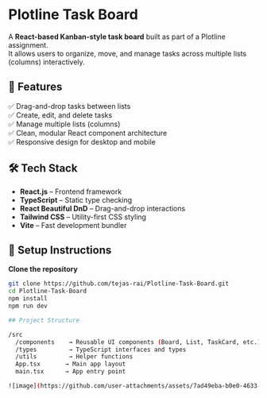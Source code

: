# Plotline Task Board

A **React-based Kanban-style task board** built as part of a Plotline assignment.  
It allows users to organize, move, and manage tasks across multiple lists (columns) interactively.

## 🌟 Features

✅ Drag-and-drop tasks between lists  
✅ Create, edit, and delete tasks  
✅ Manage multiple lists (columns)  
✅ Clean, modular React component architecture  
✅ Responsive design for desktop and mobile

## 🛠️ Tech Stack

- **React.js** – Frontend framework
- **TypeScript** – Static type checking
- **React Beautiful DnD** – Drag-and-drop interactions
- **Tailwind CSS** – Utility-first CSS styling
- **Vite** – Fast development bundler

## 🚀 Setup Instructions

 **Clone the repository**

```bash
git clone https://github.com/tejas-rai/Plotline-Task-Board.git
cd Plotline-Task-Board
npm install
npm run dev

## Project Structure

/src
  /components    → Reusable UI components (Board, List, TaskCard, etc.)
  /types         → TypeScript interfaces and types
  /utils         → Helper functions
  App.tsx       → Main app layout
  main.tsx      → App entry point

![image](https://github.com/user-attachments/assets/7ad49eba-b0e0-4633-891a-07354399ffec)

